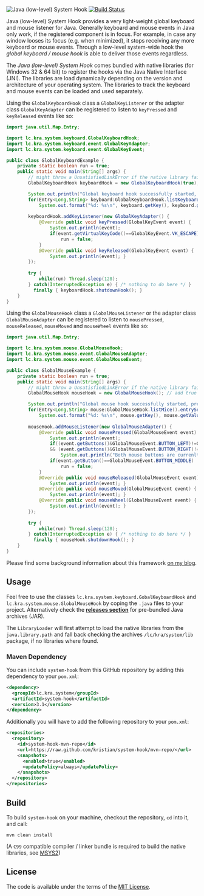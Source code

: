 ![Java (low-level) System Hook](https://raw.github.com/kristian/system-hook/assets/system-hook-logo.png) [![Build Status](https://ci.appveyor.com/api/projects/status/github/kristian/system-hook?branch=master&svg=true)](https://ci.appveyor.com/project/kristian/system-hook)

Java (low-level) System Hook provides a very light-weight global keyboard and mouse listener for Java. Generally keyboard and mouse events in Java only work, if the registered component is in focus. For example, in case any window looses its focus (e.g. when minimized), it stops receiving any more keyboard or mouse events. Through a low-level system-wide hook the *global keyboard / mouse hook* is able to deliver those events regardless.

The *Java (low-level) System Hook* comes bundled with native libraries (for Windows 32 & 64 bit) to register the hooks via the Java Native Interface (JNI). The libraries are load dynamically depending on the version and architecture of your operating system. The libraries to track the keyboard and mouse events can be loaded and used separately.

Using the `GlobalKeyboardHook` class a `GlobalKeyListener` or the adapter class `GlobalKeyAdapter` can be registered to listen to `keyPressed` and `keyReleased` events like so:
```java
import java.util.Map.Entry;

import lc.kra.system.keyboard.GlobalKeyboardHook;
import lc.kra.system.keyboard.event.GlobalKeyAdapter;
import lc.kra.system.keyboard.event.GlobalKeyEvent;

public class GlobalKeyboardExample {
	private static boolean run = true;
	public static void main(String[] args) {
		// might throw a UnsatisfiedLinkError if the native library fails to load or a RuntimeException if hooking fails 
		GlobalKeyboardHook keyboardHook = new GlobalKeyboardHook(true); // use false here to switch to hook instead of raw input

		System.out.println("Global keyboard hook successfully started, press [escape] key to shutdown. Connected keyboards:");
		for(Entry<Long,String> keyboard:GlobalKeyboardHook.listKeyboards().entrySet())
			System.out.format("%d: %s\n", keyboard.getKey(), keyboard.getValue());
		
		keyboardHook.addKeyListener(new GlobalKeyAdapter() {
			@Override public void keyPressed(GlobalKeyEvent event) {
				System.out.println(event);
				if(event.getVirtualKeyCode()==GlobalKeyEvent.VK_ESCAPE)
					run = false;
			}
			@Override public void keyReleased(GlobalKeyEvent event) {
				System.out.println(event); }
		});
		
		try {
			while(run) Thread.sleep(128);
		} catch(InterruptedException e) { /* nothing to do here */ }
		  finally { keyboardHook.shutdownHook(); }
	}
}
```

Using the `GlobalMouseHook` class a `GlobalMouseListener` or the adapter class `GlobalMouseAdapter` can be registered to listen to `mousePressed`, `mouseReleased`, `mouseMoved` and `mouseWheel` events like so:
```java
import java.util.Map.Entry;

import lc.kra.system.mouse.GlobalMouseHook;
import lc.kra.system.mouse.event.GlobalMouseAdapter;
import lc.kra.system.mouse.event.GlobalMouseEvent;

public class GlobalMouseExample {
	private static boolean run = true;
	public static void main(String[] args) {
		// might throw a UnsatisfiedLinkError if the native library fails to load or a RuntimeException if hooking fails 
		GlobalMouseHook mouseHook = new GlobalMouseHook(); // add true to the constructor, to switch to raw input mode

		System.out.println("Global mouse hook successfully started, press [middle] mouse button to shutdown. Connected mice:");
		for(Entry<Long,String> mouse:GlobalMouseHook.listMice().entrySet())
			System.out.format("%d: %s\n", mouse.getKey(), mouse.getValue());
		
		mouseHook.addMouseListener(new GlobalMouseAdapter() {
			@Override public void mousePressed(GlobalMouseEvent event)  {
				System.out.println(event);
				if((event.getButtons()&GlobalMouseEvent.BUTTON_LEFT)!=GlobalMouseEvent.BUTTON_NO
				&& (event.getButtons()&GlobalMouseEvent.BUTTON_RIGHT)!=GlobalMouseEvent.BUTTON_NO)
					System.out.println("Both mouse buttons are currenlty pressed!");
				if(event.getButton()==GlobalMouseEvent.BUTTON_MIDDLE)
					run = false;
			}
			@Override public void mouseReleased(GlobalMouseEvent event)  {
				System.out.println(event); }
			@Override public void mouseMoved(GlobalMouseEvent event) {
				System.out.println(event); }
			@Override public void mouseWheel(GlobalMouseEvent event) {
				System.out.println(event); }
		});
		
		try {
			while(run) Thread.sleep(128);
		} catch(InterruptedException e) { /* nothing to do here */ }
		  finally { mouseHook.shutdownHook(); }
	}
}
```

Please find some background information about this framework [on my blog](http://kra.lc/blog/2016/02/java-global-system-hook/).

Usage
-----

Feel free to use the classes `lc.kra.system.keyboard.GobalKeyboardHook` and `lc.kra.system.mouse.GlobalMouseHook` by coping the `.java` files to your project. Alternatively check the [**releases section**](https://github.com/kristian/system-hook/releases) for pre-bundled Java archives (JAR).

The `LibraryLoader` will first attempt to load the native libraries from the `java.library.path` and fall back checking the archives `/lc/kra/system/lib` package, if no libraries where found.

### Maven Dependency
You can include `system-hook` from this GitHub repository by adding this dependency to your `pom.xml`:

```xml
<dependency>
  <groupId>lc.kra.system</groupId>
  <artifactId>system-hook</artifactId>
  <version>3.1</version>
</dependency>
```

Additionally you will have to add the following repository to your `pom.xml`:

```xml
<repositories>
  <repository>
    <id>system-hook-mvn-repo</id>
    <url>https://raw.github.com/kristian/system-hook/mvn-repo/</url>
    <snapshots>
      <enabled>true</enabled>
      <updatePolicy>always</updatePolicy>
    </snapshots>
  </repository>
</repositories>
```

Build
-----

To build `system-hook` on your machine, checkout the repository, `cd` into it, and call:
```
mvn clean install
```
(A `C99` compatible compiler / linker bundle is required to build the native libraries, see [MSYS2](http://sourceforge.net/projects/msys2/)) 

License
-------

The code is available under the terms of the [MIT License](http://opensource.org/licenses/MIT).